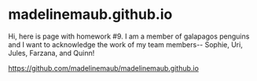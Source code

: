 # madelinemaub.github.io

Hi, here is page with homework #9. I am a member of galapagos penguins and I want to acknowledge the work of my team members-- Sophie, Uri, Jules, Farzana, and Quinn! 


https://github.com/madelinemaub/madelinemaub.github.io


